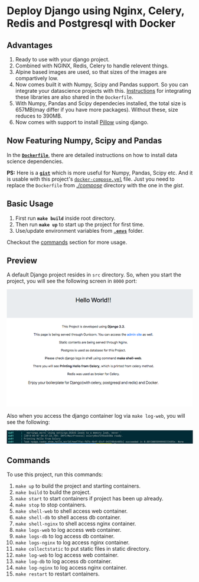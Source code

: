 # Deploy Django using Nginx, Celery, Redis and Postgresql with Docker
## Advantages
1. Ready to use with your django project.
2. Combined with NGINX, Redis, Celery to handle relevent things.
3. Alpine based images are used, so that sizes of the images are compartively low.
4. Now comes built it with Numpy, Scipy and Pandas support. So you can integrate your datascience projects with this. [Instructions](#now-featuring-numpy-scipy-and-pandas) for integrating these libraries are also shared in the `Dockerfile`.
5. With Numpy, Pandas and Scipy dependecies installed, the total size is 657MB(may differ if you have more packages). Without these, size reduces to 390MB.
6. Now comes with support to install [Pillow](https://pypi.org/project/Pillow/) using django.

## Now Featuring Numpy, Scipy and Pandas
In the [**`Dockerfile`**](https://github.com/ruddra/docker-django/blob/master/compose/django/Dockerfile), there are detailed instructions on how to install data science dependencies.

**PS:** Here is a [**__`gist`__**](https://gist.github.com/ruddra/870d7a51238ddfa4b50375086c12a4f5) which is more useful for Numpy, Pandas, Scipy etc. And it is usable with this project's [`docker-compose.yml`](https://github.com/ruddra/docker-django/blob/master/docker-compose.yml) file. Just you need to replace the `Dockerfile` from [*./compose*](https://github.com/ruddra/docker-django/blob/master/compose) directory with the one in the *gist*.

## Basic Usage
1. First run **`make build`** inside root directory.
2. Then run **`make up`** to start up the project for first time.
3. Use/update environment variables from [**`.envs`**](https://github.com/ruddra/docker-django/blob/master/.envs) folder.

Checkout the [commands](#commands) section for more usage.

## Preview
A default Django project resides in `src` directory. So, when you start the project, you will see the following screen in `8000` port:

![Demo One](https://github.com/ruddra/blog-images/raw/master/Demo%201.png)

Also when you access the django container log via `make log-web`, you will see the following:

![Demo Two](https://github.com/ruddra/blog-images/raw/master/Demo%202.png)

## Commands
To use this project, run this commands:

1. `make up` to build the project and starting containers.
2. `make build` to build the project.
3. `make start` to start containers if project has been up already.
4. `make stop` to stop containers.
5. `make shell-web` to shell access web container.
6. `make shell-db` to shell access db container.
7. `make shell-nginx` to shell access nginx container.
8. `make logs-web` to log access web container.
9. `make logs-db` to log access db container.
10. `make logs-nginx` to log access nginx container.
11. `make collectstatic` to put static files in static directory.
12. `make log-web` to log access web container.
13. `make log-db` to log access db container.
14. `make log-nginx` to log access nginx container.
15. `make restart` to restart containers.
